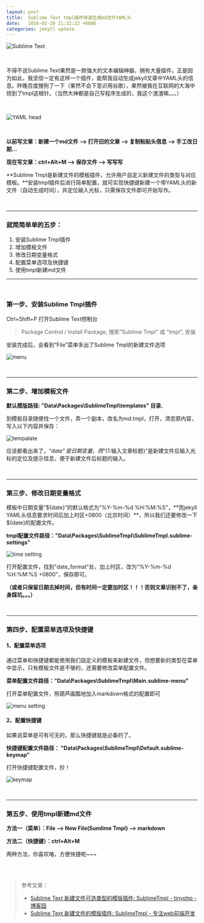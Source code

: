 ```yaml
---
layout: post
title:  Sublime Text tmpl插件快速生成md文件YAML头
date:   2016-02-20 11:32:22 +0800
categories: jekyll update
---
```


![Sublime Text](http://img1.buy.ijinshan.com/weibo_img/2016/2/20/13/47/r1455947241514077452107.png)

<br/>


不得不说Sublime Text果然是一款强大的文本编辑神器，拥有大量插件。正是因为如此，我坚信一定有这样一个插件，能帮我自动生成jekyll文章中YAML头的信息。昨晚百度搜狗了一下（果然不会下意识用谷歌），果然被我在互联网的大海中捞到了tmpl这根针。（当然大神都是自己写程序生成的，我这个渣渣嘛。。。）

<br/>

![YAML head](http://img1.buy.ijinshan.com/weibo_img/2016/2/20/11/42/r1455939740658227282102.png)

<br/>


**以前写文章：新建一个md文件 --> 打开旧的文章 --> 复制粘贴头信息 --> 手工改日期…**

**现在写文章：ctrl+Alt+M --> 保存文件 --> 写写写**

**Sublime Tmpl是新建文件的模板插件，允许用户自定义新建文件的类型与对应模板。**安装tmpl插件后进行简单配置，就可实现快捷键新建一个带YAML头的新文件（自动生成时间），并定位输入光标，只需保存文件即可开始写作。

<br/>

---

### 就简简单单的五步：
1. 安装Sublime Tmpl插件
2. 增加模板文件
3. 修改日期变量格式
4. 配置菜单选项及快捷键
5. 使用tmpl新建md文件

---

<br/>

### 第一步、安装Sublime Tmpl插件

Ctrl+Shift+P 打开Sublime Text控制台

> Package Control / Install Package, 搜索"Sublime Tmpl" 或 "tmpl", 安装

安装完成后，会看到“File”菜单多出了Sublime Tmpl的新建文件选项

![menu](http://img1.buy.ijinshan.com/weibo_img/2016/2/20/12/12/r145594155688132286432.png)

<br/>

---

### 第二步、增加模板文件

**默认模版路径: "Data\Packages\SublimeTmpl\templates" 目录.**

到模板目录随便找一个文件，弄一个副本，改名为md.tmpl，打开，清空原内容，写入以下内容并保存：

![tempalate](http://img1.buy.ijinshan.com/weibo_img/2016/2/20/12/19/r1455941986865157104710.png)

应该都看出来了，“${date}”是日期变量，而“${1:输入文章标题}”是新建文件后输入光标的定位及提示信息，便于新建文件后标题的输入。

<br/>

---

### 第三步、修改日期变量格式

模板中日期变量“${date}”的默认格式为"%Y-%m-%d %H:%M:%S"，**而jekyll YAML头信息要求时间后加上时区+0800（北京时间）**，所以我们还要修改一下${date}的配置文件。

**tmpl配置文件路径："Data\Packages\SublimeTmpl\SublimeTmpl.sublime-settings"**

![time setting](http://img1.buy.ijinshan.com/weibo_img/2016/2/20/13/54/r1455947651976795872907.png)

打开配置文件，找到"date_format"处，加上时区，改为"%Y-%m-%d %H:%M:%S +0800"，保存即可。

**（或者只保留日期去掉时间，但有时间一定要加时区！！！否则文章识别不了，亲身踩坑。。。）**

<br/>

---

### 第四步、配置菜单选项及快捷键

#### 1、配置菜单选项

通过菜单和快捷键都能使用我们自定义的模板来新建文件，但想要新的类型在菜单中显示，只有模板文件是不够的，还需要修改菜单配置文件。

**菜单配置文件路径："Data\Packages\SublimeTmpl\Main.sublime-menu"**

打开菜单配置文件，照葫芦画瓢地加入markdown格式的配置即可

![menu setting](http://img1.buy.ijinshan.com/weibo_img/2016/2/20/12/38/r145594313719174293853.png)

#### 2、配置快捷键

如果说菜单是可有可无的，那么快捷键就是必备的了。

**快捷键配置文件路径： "Data\Packages\SublimeTmpl\Default.sublime-keymap"**

打开快捷键配置文件，抄！

![keymap](http://img1.buy.ijinshan.com/weibo_img/2016/2/20/12/51/r1455943906376484887198.png)

<br/>

---

### 第五步、使用tmpl新建md文件

**方法一（菜单）：File --> New File(Sumlime Tmpl) --> markdown**

**方法二（快捷键）：ctrl+Alt+M**

两种方法，你喜欢咯，方便快捷呢~~~

<br/>
<br/>

> 参考文章：
> 
> * [Sublime Text 新建文件可选类型的模版插件: SublimeTmpl - tinyphp - 博客园](http://www.cnblogs.com/tinyphp/p/3594547.html)
> * [Sublime Text 新建文件的模版插件: SublimeTmpl - 专注web前端开发](http://www.fantxi.com/blog/archives/sublime-template-engine-sublimetmpl/)




